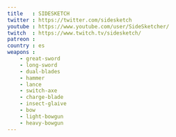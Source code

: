 ```yaml
---
title   : SIDESKETCH
twitter : https://twitter.com/sidesketch
youtube : https://www.youtube.com/user/SideSketcher/
twitch  : https://www.twitch.tv/sidesketch/
patreon : 
country : es
weapons :
    - great-sword
    - long-sword
    - dual-blades
    - hammer
    - lance
    - switch-axe
    - charge-blade
    - insect-glaive
    - bow
    - light-bowgun
    - heavy-bowgun
---
```


